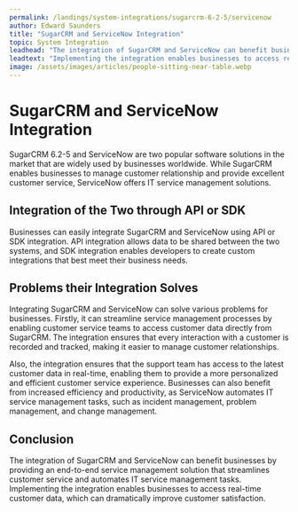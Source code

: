 ```yaml
---
permalink: /landings/system-integrations/sugarcrm-6-2-5/servicenow
author: Edward Saunders
title: "SugarCRM and ServiceNow Integration"
topic: System Integration
leadhead: "The integration of SugarCRM and ServiceNow can benefit businesses by providing an end-to-end service management solution that streamlines customer service and automates IT service management tasks"
leadtext: "Implementing the integration enables businesses to access real-time customer data, which can dramatically improve customer satisfaction."
image: /assets/images/articles/people-sitting-near-table.webp
---
```

<div class="arttext">  <h1>SugarCRM and ServiceNow Integration</h1>
  <p>SugarCRM 6.2-5 and ServiceNow are two popular software solutions in the market that are widely used by businesses worldwide. While SugarCRM enables businesses to manage customer relationship and provide excellent customer service, ServiceNow offers IT service management solutions. </p>

  <h2>Integration of the Two through API or SDK</h2>
  <p>Businesses can easily integrate SugarCRM and ServiceNow using API or SDK integration. API integration allows data to be shared between the two systems, and SDK integration enables developers to create custom integrations that best meet their business needs. </p>

  <h2>Problems their Integration Solves </h2>
  <p>Integrating SugarCRM and ServiceNow can solve various problems for businesses. Firstly, it can streamline service management processes by enabling customer service teams to access customer data directly from SugarCRM. The integration ensures that every interaction with a customer is recorded and tracked, making it easier to manage customer relationships.</p>
  
  <p>Also, the integration ensures that the support team has access to the latest customer data in real-time, enabling them to provide a more personalized and efficient customer service experience. Businesses can also benefit from increased efficiency and productivity, as ServiceNow automates IT service management tasks, such as incident management, problem management, and change management. </p>

  <h2>Conclusion</h2>
  <p>The integration of SugarCRM and ServiceNow can benefit businesses by providing an end-to-end service management solution that streamlines customer service and automates IT service management tasks. Implementing the integration enables businesses to access real-time customer data, which can dramatically improve customer satisfaction. </p>
</div>